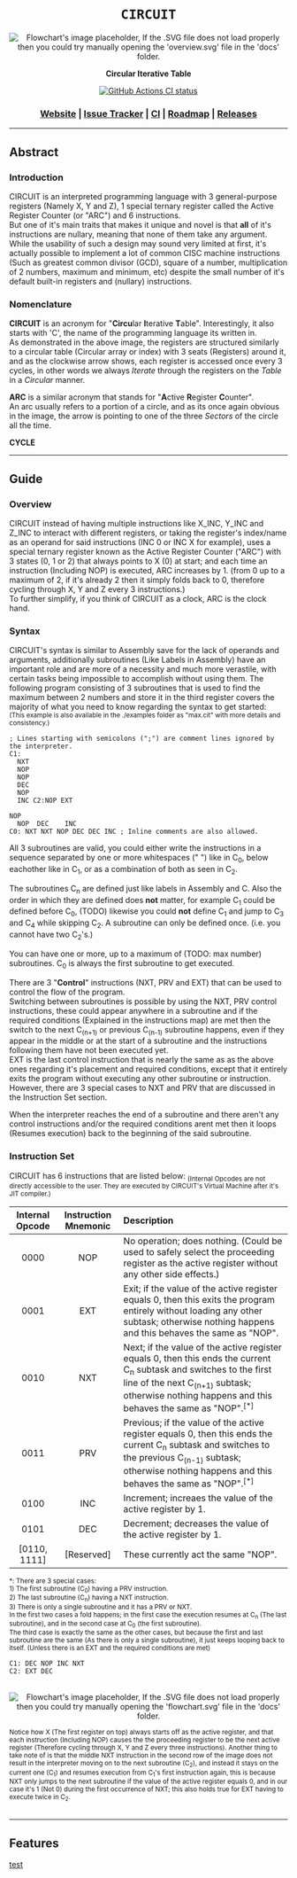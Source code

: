 <div align="center">

  <h1><code>CIRCUIT</code></h1>

  <img 
    src="./overview.svg?raw=true&sanitize=true" 
    alt="Flowchart's image placeholder, If the .SVG file does not load properly then you could try manually opening the 'overview.svg' file in the 'docs' folder."
    title="Overview of the general structure of CIRCUIT"
  />

  <p>
    <strong>Circular Iterative Table</strong>
  </p>

  <p>
    <a href="https://github.com/Thraetaona/CIRCUIT/actions"><img alt="GitHub Actions CI status" src="https://github.com/Thraetaona/CIRCUIT/workflows/CIRCUIT/badge.svg"></a>
  </p>

  <h3>
    <a href="https://Thraetaona.github.io/CIRCUIT/">Website</a>
    <span> | </span>
    <a href="https://github.com/Thraetaona/CIRCUIT/issues">Issue Tracker</a>
    <span> | </span>
    <a href="https://github.com/Thraetaona/CIRCUIT/actions">CI</a>
    <span> | </span>
    <a href="https://github.com/Thraetaona/CIRCUIT/projects">Roadmap</a>
    <span> | </span>
    <a href="https://github.com/Thraetaona/CIRCUIT/releases">Releases</a>
  </h3>
  
</div>

***

## Abstract
### Introduction
CIRCUIT is an interpreted programming language with 3 general-purpose registers (Namely X, Y and Z), 1 special ternary register called the Active Register Counter (or "ARC") and 6 instructions.  \
But one of it's main traits that makes it unique and novel is that **all** of it's instructions are nullary, meaning that none of them take any argument.  While the usability of such a design may sound very limited at first, it's actually possible to implement a lot of common CISC machine instructions (Such as greatest common divisor (GCD), square of a number, multiplication of 2 numbers, maximum and minimum, etc) despite the small number of it's default built-in registers and (nullary) instructions.

### Nomenclature
**CIRCUIT** is an acronym for "**Circu**lar **I**terative **T**able".  Interestingly, it also starts with 'C', the name of the programming language its written in.\
As demonstrated in the above image, the registers are structured similarly to a circular table (Circular array or index) with 3 seats (Registers) around it, and as the clockwise arrow shows, each register is accessed once every 3 cycles, in other words we always *Iterate* through the registers on the *Table* in a *Circular* manner.

**ARC** is a similar acronym that stands for "**A**ctive **R**egister **C**ounter". \
An arc usually refers to a portion of a circle, and as its once again obvious in the image, the arrow is pointing to one of the three *Sectors* of the circle all the time.

**CYCLE** 

***

## Guide
### Overview
CIRCUIT instead of having multiple instructions like X_INC, Y_INC and Z_INC to interact with different registers, or taking the register's index/name as an operand for said instructions (INC 0 or INC X for example), uses a special ternary register known as the Active Register Counter ("ARC") with 3 states (0, 1 or 2) that always points to X (0) at start; and each time an instruction (Including NOP) is executed, ARC increases by 1. (from 0 up to a maximum of 2, if it's already 2 then it simply folds back to 0, therefore cycling through X, Y and Z every 3 instructions.) \
To further simplify, if you think of CIRCUIT as a clock, ARC is the clock hand.

### Syntax
CIRCUIT's syntax is similar to Assembly save for the lack of operands and arguments, additionally subroutines (Like Labels in Assembly) have an important role and are more of a necessity and much more verastile, with certain tasks being impossible to accomplish without using them.
The following program consisting of 3 subroutines that is used to find the maximum between 2 numbers and store it in the third register covers the majority of what you need to know regarding the syntax to get started: \
<sub>(This example is also available in the ./examples folder as "max.cit" with more details and consistency.)</sub>

```Assembly
; Lines starting with semicolons (";") are comment lines ignored by the interpreter.
C1: 
  NXT
  NOP
  NOP
  DEC
  NOP
  INC C2:NOP EXT

NOP
  NOP  DEC    INC
C0: NXT NXT NOP DEC DEC INC ; Inline comments are also allowed.
```

All 3 subroutines are valid, you could either write the instructions in a sequence separated by one or more whitespaces (" ") like in C<sub>0</sub>, below eachother like in C<sub>1</sub>, or as a combination of both as seen in C<sub>2</sub>.

The subroutines C<sub>n</sub> are defined just like labels in Assembly and C.  Also the order in which they are defined does **not** matter, for example C<sub>1</sub> could be defined before C<sub>0</sub>, (TODO) likewise you could **not** define C<sub>1</sub> and jump to C<sub>3</sub> and C<sub>4</sub> while skipping C<sub>2</sub>.  A subroutine can only be defined once. (i.e. you cannot have two C<sub>2</sub>'s.)

You can have one or more, up to a maximum of (TODO: max number) subroutines.  C<sub>0</sub> is always the first subroutine to get executed.

There are 3 "**Control**" instructions (NXT, PRV and EXT) that can be used to control the flow of the program. \
Switching between subroutines is possible by using the NXT, PRV control instructions, these could appear anywhere in a subroutine and if the required conditions (Explained in the instructions map) are met then the switch to the next C<sub>(n+1)</sub> or previous C<sub>(n-1)</sub> subroutine happens, even if they appear in the middle or at the start of a subroutine and the instructions following them have not been executed yet. \
EXT is the last control instruction that is nearly the same as as the above ones regarding it's placement and required conditions, except that it entirely exits the program without executing any other subroutine or instruction. \
However, there are 3 special cases to NXT and PRV that are discussed in the Instruction Set section.

When the interpreter reaches the end of a subroutine and there aren't any control instructions and/or the required conditions arent met then it loops (Resumes execution) back to the beginning of the said subroutine.

### Instruction Set
CIRCUIT has 6 instructions that are listed below:
<sub>(Internal Opcodes are not directly accessible to the user.  They are executed by CIRCUIT's Virtual Machine after it's JIT compiler.)</sub>

| Internal Opcode | Instruction Mnemonic | Description |
| :---: | :---: | :--- |
| 0000 | NOP | No operation; does nothing. (Could be used to safely select the proceeding register as the active register without any other side effects.) |
| 0001 | EXT | Exit; if the value of the active register equals 0, then this exits the program entirely without loading any other subtask; otherwise nothing happens and this behaves the same as "NOP". |
| 0010 | NXT | Next; if the value of the active register equals 0, then this ends the current C<sub>n</sub> subtask and switches to the first line of the next C<sub>(n+1)</sub> subtask; otherwise nothing happens and this behaves the same as "NOP".<sup>[*]</sup> |
| 0011 | PRV | Previous; if the value of the active register equals 0, then this ends the current C<sub>n</sub> subtask and switches to the previous C<sub>(n-1)</sub> subtask; otherwise nothing happens and this behaves the same as "NOP".<sup>[*]</sup> |
| 0100 | INC | Increment; increaes the value of the active register by 1. |
| 0101 | DEC | Decrement; decreases the value of the active register by 1. |
| [0110, 1111] | [Reserved] | These currently act the same "NOP". |
<sub>
*: There are 3 special cases: <br />
1) The first subroutine (C<sub>0</sub>) having a PRV instruction.  <br />
2) The last subroutine (C<sub>n</sub>) having a NXT instruction.  <br />
3) There is only a single subroutine and it has a PRV or NXT.  <br />
In the first two cases a fold happens; in the first case the execution resumes at C<sub>n</sub> (The last subroutine), and in the second case at C<sub>0</sub> (the first subroutine).  <br />
The third case is exactly the same as the other cases, but because the first and last subroutine are the same (As there is only a single subroutine), it just keeps looping back to itself. (Unless there is an EXT and the required conditions are met)
</sub>

```Assembly
C1: DEC NOP INC NXT
C2: EXT DEC
```

<p align="center" text-align="center"> <br />
  <img 
    src="./flow.svg?raw=true&sanitize=true" 
    alt="Flowchart's image placeholder, If the .SVG file does not load properly then you could try manually opening the 'flowchart.svg' file in the 'docs' folder."
    title="A flowchart depicting the behaviour of a program with 2 subroutines and custom starting values"
  />
  <figcaption> <sub>
    Notice how X (The first register on top) always starts off as the active register, and that each instruction (Including NOP) causes the the proceeding register to be the next active register (Therefore cycling through X, Y and Z every three instructions).  Another thing to take note of is that the middle NXT instruction in the second row of the image does not result in the interpreter moving on to the next subroutine (C<sub>2</sub>), and instead it stays on the current one (C<sub>1</sub>) and resumes execution from C<sub>1</sub>'s first instruction again, this is because NXT only jumps to the next subroutine if the value of the active register equals 0, and in our case it's 1 (Not 0) during the first occurrence of NXT; this also holds true for EXT having to execute twice in C<sub>2</sub>.
  </sub> </figcaption>
<br /> </p>


***

## Features





[test](https://archive.org/31/items/2nd_written_29th_inoi/problems.pdf#page=3)
